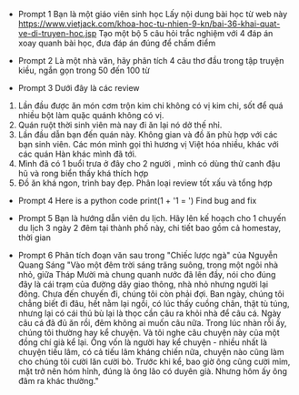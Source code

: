 - Prompt 1
Bạn là một giáo viên sinh học
Lấy nội dung bài học từ web này https://www.vietjack.com/khoa-hoc-tu-nhien-9-kn/bai-36-khai-quat-ve-di-truyen-hoc.jsp
Tạo một bộ 5 câu hỏi trắc nghiệm với 4 đáp án xoay quanh bài học, đưa đáp án đúng để chấm điểm

- Prompt 2
Là một nhà văn, hãy phân tích 4 câu thơ đầu trong tập truyện kiều, ngắn gọn trong 50 đến 100 từ

- Prompt 3
Dưới đây là các review
1. Lần đầu được ăn món cơm trộn kim chi không có vị kim chi, sốt để quá nhiều bột làm quặc quánh không có vị.
2. Quán ruột thời sinh viên mà nay đi ăn lại nó dở thế nhỉ. 
3. Lần đầu dẫn bạn đến quán này. Không gian và đồ ăn phù hợp với các bạn sinh viên. Các món mình gọi thì hương vị Việt hóa nhiều, khác với các quán Hàn khác mình đã tới.
4. Mình đã có 1 buổi trưa ở đây cho 2 người , mình có dùng thử canh đậu hũ và rong biển thấy khá thích hợp 
5. Đồ ăn khá ngon, trình bay đẹp.
Phân loại review tốt xấu và tổng hợp

- Prompt 4 
Here is a python code
print(1 + '1 = ')
Find bug and fix

- Prompt 5
Bạn là hướng dẫn viên du lịch. Hãy lên kế hoạch cho 1 chuyến du lịch 3 ngày 2 đêm tại thành phố này, chi tiết bao gồm cả homestay, thời gian

- Prompt 6
Phân tích đoạn văn sau trong "Chiếc lược ngà" của Nguyễn Quang Sáng
"Vào một đêm trời sáng trăng suông, trong một ngôi nhà nhỏ, giữa Tháp Mười mà chung quanh nước đã lên đầy, nói cho đúng đây là cái trạm của đường dây giao thông, nhà nhỏ nhưng người lại đông. Chưa đến chuyến đi, chúng tôi còn phải đợi. Ban ngày, chúng tôi chẳng biết đi đâu, hết nằm lại ngồi, có lúc thấy cuồng chân, thật tù túng, nhưng lại có cái thú bù lại là thọc cần câu ra khỏi nhà để câu cá. Ngày câu cá đã đủ ăn rồi, đêm không ai muốn câu nữa. Trong lúc nhàn rỗi ấy, chúng tôi thường hay kể chuyện. Và tôi nghe câu chuyện này của một đồng chí già kể lại. Ông vốn là người hay kể chuyện - nhiều nhất là chuyện tiếu lâm, có cả tiếu lâm kháng chiến nữa, chuyện nào cũng làm cho chúng tôi cười lăn cười bò. Trước khi kể, bao giờ ông cũng cười mỉm, mặt trở nên hóm hỉnh, đúng là ông lão có duyên già. Nhưng hôm ấy ông đâm ra khác thường."